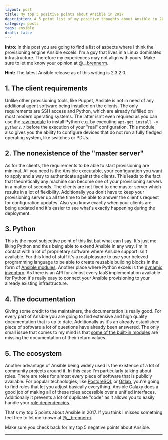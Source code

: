 ```yaml
---
layout: post
title: My top 5 positive points about Ansible in 2017
description: A 5 point list of my positive thoughts about Ansible in 2017.
category: posts
tags: ansible
draft: false
---
```


**Intro:** In this post you are going to find a list of aspects where I think the provisioning engine Ansible excels. I'm a guy that lives in a Linux dominated infrastructure. Therefore my experiences may not align with yours. Make sure to let me know your opinion at [@__brennerm](https://twitter.com/__brennerm).

**Hint:** The latest Ansible release as of this writing is 2.3.2.0.

## 1. The client requirements
Unlike other provisioning tools, like Puppet, Ansible is not in need of any additional agent software being installed on the clients. The only requirements are SSH access and Python, which are already fulfilled on most modern operating systems. The latter isn't even required as you can use the [raw module](http://docs.ansible.com/ansible/latest/raw_module.html) to install Python e.g. by executing `apt-get install -y python2.7` before the execution of your "real" configuration. This module also gives you the ability to configure devices that do not run a fully fledged operating system, like switches or PDUs.

## 2. The nonexistence of the "master server"

As for the clients, the requirements to be able to start provisioning are minimal. All you need is the Ansible executable, your configuration you want to apply and a way to authenticate against the clients. This leads to the fact that theoretically any machine can become one of your provisioning servers in a matter of seconds. The clients are not fixed to one master server which results in a lot of flexibility. Additionally you don't have to keep your provisioning server up all the time to be able to answer the client's request for configuration updates. Also you know exactly when your clients are being updated and it's easier to see what's exactly happening during the deployment.

## 3. Python

This is the most subjective point of this list but what can I say. It's just me liking Python and thus being able to extend Ansible in any way. I'm in contact with a lot of proprietary software where Ansible support isn't available. For this kind of stuff it's a real pleasure to use your beloved programming language to be able to create reusable building blocks in the form of [Ansible modules](http://docs.ansible.com/ansible/latest/dev_guide/developing_modules.html). Another place where Python excels is the [dynamic inventory](http://docs.ansible.com/ansible/latest/intro_dynamic_inventory.html). As there is an API for almost every IaaS implementation available for Python it's really easy to connect your Ansible provisioning to your already existing infrastructure. 

## 4. The documentation

Giving some credit to the maintainers, the documentation is really good. For every part of Ansible you are going to find extensive and high quality documentation that is up to date. Additionally as it's an already established piece of software a lot of questions have already been answered. The only small issue that comes to my mind is that [some of the built-in modules](http://docs.ansible.com/ansible/latest/command_module.html) are missing the documentation of their return values.

## 5. The ecosystem

Another advantage of Ansible being widely used is the existence of a lot of community projects around it. In this case I'm particularly talking about roles. There are roles for almost every piece of software that is publicly available. For popular technologies, like [PostgreSQL](https://github.com/ANXS/postgresql/blob/master/defaults/main.yml) or [Gitlab](https://github.com/debops/ansible-gitlab/blob/master/defaults/main.yml), you're going to find roles that let you adjust basically everything. Ansible Galaxy  does a good job of making all of these roles accessible over a unified interfaces. Additionally it prevents a lot of duplicate "code" as it allows you to easily handle your  [role dependencies](http://docs.ansible.com/ansible/latest/galaxy.html#dependencies).

That's my top 5 points about Ansible in 2017. If you think I missed something feel free to let me known at [@__brennerm](https://twitter.com/__brennerm).

Make sure you check back for my top 5 negative points about Ansible.

---
